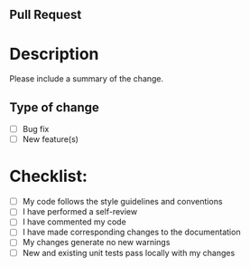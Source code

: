 ## Pull Request

# Description

Please include a summary of the change.

## Type of change

- [ ] Bug fix
- [ ] New feature(s)

# Checklist:

- [ ] My code follows the style guidelines and conventions
- [ ] I have performed a self-review
- [ ] I have commented my code
- [ ] I have made corresponding changes to the documentation
- [ ] My changes generate no new warnings
- [ ] New and existing unit tests pass locally with my changes
